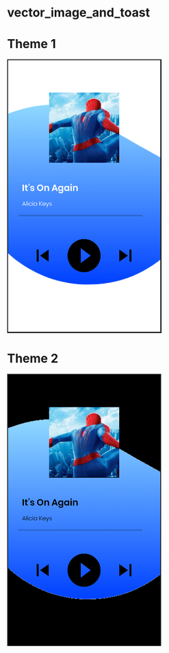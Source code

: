 # vector_image_and_toast

# Theme 1
![Alt text](/app/img/Theme1.PNG?raw=true "Optional Title")
# Theme 2
![Alt text](/app/img/Theme2.PNG?raw=true "Optional Title")
